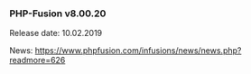 ### PHP-Fusion v8.00.20
Release date: 10.02.2019

News: https://www.phpfusion.com/infusions/news/news.php?readmore=626
